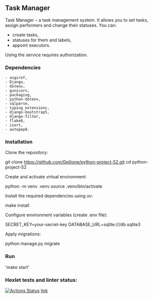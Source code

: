 ## Task Manager

Task Manager – a task management system. It allows you to set tasks, assign performers and change their statuses. You can:
- create tasks, 
- statuses for them and labels,
- appoint executors.

Using the service requires authorization.

### Dependencies

    - asgiref,
    - Django,
    - dotenv,
    - gunicorn,
    - packaging,
    - python-dotenv,
    - sqlparse,
    - typing_extensions,
    - django-bootstrap5,
    - django-filter,
    - flake8,
    - isort,
    - autopep8.

### Installation

Clone the repository:

git clone https://github.com/0pilione/python-project-52.git
cd python-project-52

Create and activate virtual environment:

python -m venv .venv
source .venv/bin/activate

Install the required dependencies using uv: 

make install

Configure environment variables (create .env file):

SECRET_KEY=your-secret-key
DATABASE_URL=sqlite:///db.sqlite3

Apply migrations:

python manage.py migrate

### Run

'make start'

### Hexlet tests and linter status:
[![Actions Status](https://github.com/0pilione/python-project-52/actions/workflows/hexlet-check.yml/badge.svg)](https://github.com/0pilione/python-project-52/actions)
[link](https://task-manager-1dz1.onrender.com)